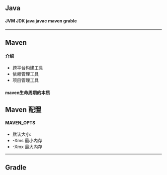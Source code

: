 
## Java
#### JVM JDK java javac maven grable



---
## Maven 
#### 介绍
* 跨平台构建工具
* 依赖管理工具
* 项目管理工具

#### maven生命周期的本质



## Maven 配置
#### MAVEN_OPTS
* 默认大小: 
* -Xms 最小内存
* -Xmx 最大内存

---
## Gradle


<meta http-equiv="refresh" content="5">
